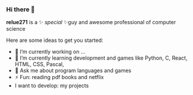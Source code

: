 ### Hi there 👋


**relue271** is a ✨ _special_ ✨guy and awesome professional of computer science

Here are some ideas to get you started:

- 🔭 I’m currently working on ...
- 🌱 I’m currently learning development and games like Python, C, React, HTML, CSS, Pascal,
- 💬 Ask me about program languages and games
- ⚡ Fun: reading pdf books and netflix
- I want to develop: my projects



<!-- 

- 🔭 I’m currently working on ...
- 🌱 I’m currently learning development and games, ...
- 👯 I’m looking to collaborate on ...
- 🤔 I’m looking for help with ...
- 💬 Ask me about program languages and games
- 📫 How to reach me: ...
- 😄 Pronouns: ...
- ⚡ Fun fact: ...
- I want to develop: ...

-->
